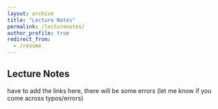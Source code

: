 ```yaml
---
layout: archive
title: "Lecture Notes"
permalink: /lecturenotes/
author_profile: true
redirect_from:
  - /resume
---
```


Lecture Notes
-------
have to add the links here, there will be some errors (let me know if you come across typos/errors)
